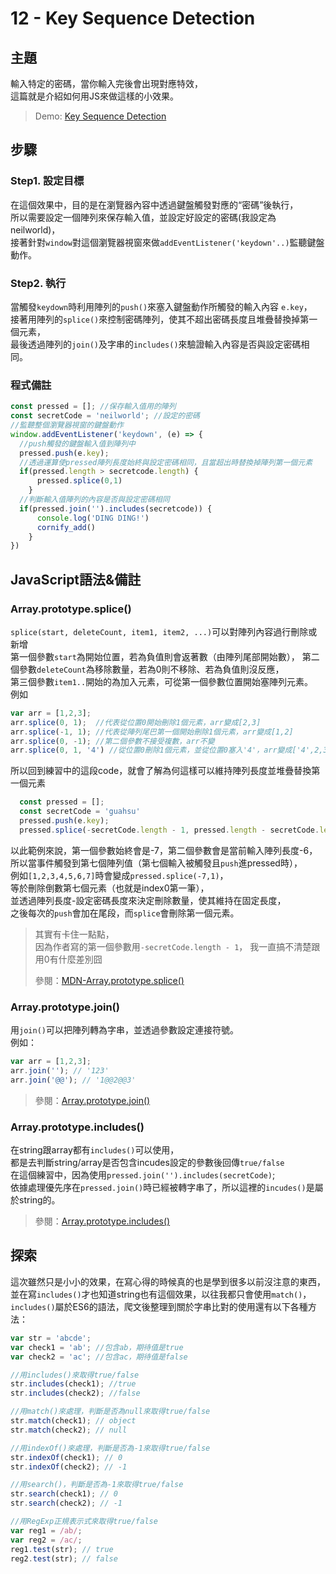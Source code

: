 # 12 - Key Sequence Detection

## **主題**
輸入特定的密碼，當你輸入完後會出現對應特效，  
這篇就是介紹如何用JS來做這樣的小效果。

>Demo: [Key Sequence Detection](https://neilworlds.com/javascript-30/12_Key-Sequence-Detection/index.html)

## **步驟**
### Step1. 設定目標
在這個效果中，目的是在瀏覽器內容中透過鍵盤觸發對應的“密碼”後執行，  
所以需要設定一個陣列來保存輸入值，並設定好設定的密碼(我設定為neilworld)，  
接著針對`window`對這個瀏覽器視窗來做`addEventListener('keydown'..)`監聽鍵盤動作。
### Step2. 執行
當觸發`keydown`時利用陣列的`push()`來塞入鍵盤動作所觸發的輸入內容
`e.key`，  
接著用陣列的`splice()`來控制密碼陣列，使其不超出密碼長度且堆疊替換掉第一個元素，  
最後透過陣列的`join()`及字串的`includes()`來驗證輸入內容是否與設定密碼相同。  
### 程式備註
````javascript
const pressed = []; //保存輸入值用的陣列
const secretCode = 'neilworld'; //設定的密碼
//監聽整個瀏覽器視窗的鍵盤動作
window.addEventListener('keydown', (e) => {
  //push觸發的鍵盤輸入值到陣列中
  pressed.push(e.key);
  //透過運算使pressed陣列長度始終與設定密碼相同，且當超出時替換掉陣列第一個元素
  if(pressed.length > secretcode.length) {
      pressed.splice(0,1)
    }
  //判斷輸入值陣列的內容是否與設定密碼相同
  if(pressed.join('').includes(secretcode)) {
      console.log('DING DING!')
      cornify_add()
    }
})
````

## **JavaScript語法&備註**
### **Array.prototype.splice()**
`splice(start, deleteCount, item1, item2, ...)`可以對陣列內容過行刪除或新增  
第一個參數`start`為開始位置，若為負值則會返著數（由陣列尾部開始數），
第二個參數`deleteCount`為移除數量，若為0則不移除、若為負值則沒反應，  
第三個參數`item1..`開始的為加入元素，可從第一個參數位置開始塞陣列元素。  
例如
````javascript
var arr = [1,2,3];
arr.splice(0, 1);  //代表從位置0開始刪除1個元素，arr變成[2,3]
arr.splice(-1, 1); //代表從陣列尾巴第一個開始刪除1個元素，arr變成[1,2]
arr.splice(0, -1); //第二個參數不接受複數，arr不變
arr.splice(0, 1, '4') //從位置0刪除1個元素，並從位置0塞入'4'，arr變成['4',2,3]
````
所以回到練習中的這段code，就會了解為何這樣可以維持陣列長度並堆疊替換第一個元素  
````javascript
  const pressed = []; 
  const secretCode = 'guahsu'
  pressed.push(e.key);
  pressed.splice(-secretCode.length - 1, pressed.length - secretCode.length);
````
以此範例來說，第一個參數始終會是-7，第二個參數會是當前輸入陣列長度-6，  
所以當事件觸發到第七個陣列值（第七個輸入被觸發且`push`進pressed時），  
例如`[1,2,3,4,5,6,7]`時會變成`pressed.splice(-7,1)`，  
等於刪除倒數第七個元素（也就是index0第一筆），  
並透過陣列長度-設定密碼長度來決定刪除數量，使其維持在固定長度，  
之後每次的`push`會加在尾段，而`splice`會刪除第一個元素。
>其實有卡住一點點，  
>因為作者寫的第一個參數用`-secretCode.length - 1`，
>我一直搞不清楚跟用0有什麼差別囧  
>
>參閱：[MDN-Array.prototype.splice()](https://developer.mozilla.org/en-US/docs/Web/JavaScript/Reference/Global_Objects/Array/splice)


### **Array.prototype.join()**
用`join()`可以把陣列轉為字串，並透過參數設定連接符號。  
例如：
````javascript
var arr = [1,2,3];
arr.join(''); // '123'
arr.join('@@'); // '1@@2@@3'
````
>參閱：[Array.prototype.join()](https://developer.mozilla.org/en-US/docs/Web/JavaScript/Reference/Global_Objects/Array/join)


### **Array.prototype.includes()**
在string跟array都有`includes()`可以使用，  
都是去判斷string/array是否包含incudes設定的參數後回傳`true/false`  
在這個練習中，因為使用`pressed.join('').includes(secretCode)`;  
依據處理優先序在`pressed.join()`時已經被轉字串了，所以這裡的`incudes()`是屬於string的。
>參閱：[Array.prototype.includes()](https://developer.mozilla.org/en-US/docs/Web/JavaScript/Reference/Global_Objects/Array/includes)


## 探索
這次雖然只是小小的效果，在寫心得的時候真的也是學到很多以前沒注意的東西，  
並在寫`includes()`才也知道string也有這個效果，以往我都只會使用`match()`，  
`includes()`屬於ES6的語法，爬文後整理到關於字串比對的使用還有以下各種方法：
````javascript
var str = 'abcde';
var check1 = 'ab'; //包含ab，期待值是true
var check2 = 'ac'; //包含ac，期待值是false

//用includes()來取得true/false
str.includes(check1); //true
str.includes(check2); //false

//用match()來處理，判斷是否為null來取得true/false
str.match(check1); // object
str.match(check2); // null

//用indexOf()來處理，判斷是否為-1來取得true/false
str.indexOf(check1); // 0
str.indexOf(check2); // -1

//用search()，判斷是否為-1來取得true/false
str.search(check1); // 0
str.search(check2); // -1

//用RegExp正規表示式來取得true/false
var reg1 = /ab/;
var reg2 = /ac/;
reg1.test(str); // true
reg2.test(str); // false
````
